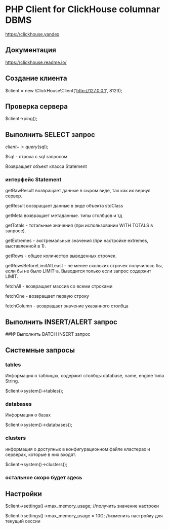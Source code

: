 # PHP Client for ClickHouse columnar DBMS 
https://clickhouse.yandex


## Документация
https://clickhouse.readme.io/

## Создание клиента

$client = new \ClickHouse\Client('http://127.0.0.1', 8123);


## Проверка сервера

$client->ping();

## Выполнить SELECT запрос

$client->query($sql);

$sql - строка с sql запросом


Возвращает объект класса Statement

### интерфейс Statement

getRawResult возвращает данные в сыром виде, так как их вернул сервер.

getResult  возвращает данные в виде объекта stdClass

getMeta возвращает метаданные. типы столбцов и тд

getTotals  - тотальные значения (при использовании WITH TOTALS в запросе).

getExtremes - экстремальные значения (при настройке extremes, выставленной в 1).

getRows - общее количество выведенных строчек.

getRowsBeforeLimitAtLeast - не менее скольких строчек получилось бы, если бы не было LIMIT-а. Выводится только если запрос содержит LIMIT.

fetchAll - возвращает массив со всеми строками 

fetchOne - возвращает первую строку

fetchColumn - возвращает значение указанного столбца

## Выполнить INSERT/ALERT запрос

##№ Выполнить BATCH INSERT запрос


## Системные запросы

### tables

Информация о таблицах, содержит столбцы database, name, engine типа String.

$client->system()->tables();

### databases

Информация о базах

$client->system()->databases();


### clusters

 информация о доступных в конфигурационном файле кластерах и серверах, которые в них входят.

$client->system()->clusters();


### остальное скоро будет здесь


## Настройки 

$client->settings()->max_memory_usage; //получить значение настроки

$client->settings()->max_memory_usage = 10G;  //изменить настройку для текущий сессии
